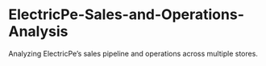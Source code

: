 # ElectricPe-Sales-and-Operations-Analysis
Analyzing ElectricPe’s sales pipeline and operations across multiple stores. 
